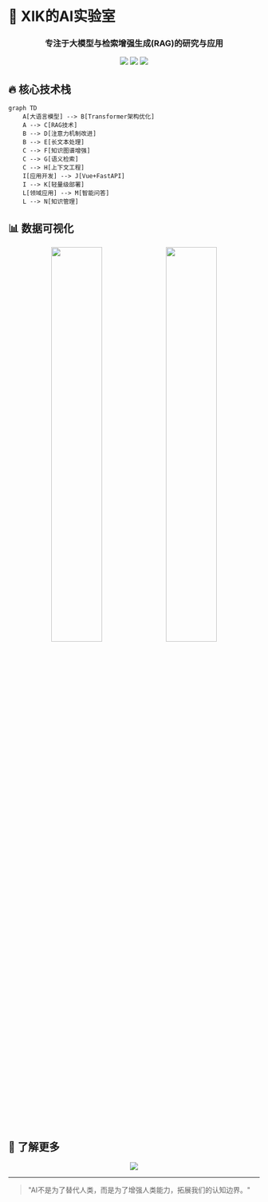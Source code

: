 # 🚀 XIK的AI实验室

<div align="center">
  <h3>专注于大模型与检索增强生成(RAG)的研究与应用</h3>
</div>

<p align="center">
  <img src="https://img.shields.io/badge/LLM-专家-blue?style=for-the-badge" />
  <img src="https://img.shields.io/badge/RAG-研究者-green?style=for-the-badge" />
  <img src="https://img.shields.io/badge/Transformer-工程师-orange?style=for-the-badge" />
</p>


## 🔥 核心技术栈

```mermaid
graph TD
    A[大语言模型] --> B[Transformer架构优化]
    A --> C[RAG技术]
    B --> D[注意力机制改进]
    B --> E[长文本处理]
    C --> F[知识图谱增强]
    C --> G[语义检索]
    C --> H[上下文工程]
    I[应用开发] --> J[Vue+FastAPI]
    I --> K[轻量级部署]
    L[领域应用] --> M[智能问答]
    L --> N[知识管理]
```


## 📊 数据可视化

<div align="center">
<img src="https://github-readme-stats.vercel.app/api/top-langs/?username=Xikcn&layout=compact&theme=radical" width="45%" />
<img src="https://github-readme-streak-stats.herokuapp.com/?user=Xikcn&theme=radical" width="45%" />
</div>

## 🔗 了解更多

<p align="center">
  <a href="https://github.com/Xikcn"><img src="https://img.shields.io/badge/GitHub-Xikcn-100000?style=for-the-badge&logo=github&logoColor=white" /></a>
</p>

---

> "AI不是为了替代人类，而是为了增强人类能力，拓展我们的认知边界。"
